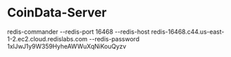 # CoinData-Server
redis-commander --redis-port 16468 --redis-host redis-16468.c44.us-east-1-2.ec2.cloud.redislabs.com --redis-password 1xlJwJ1y9W359HyheAWWuXqNiKouQyzv